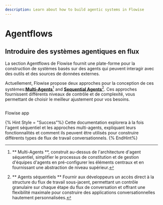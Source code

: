 ```yaml
---
description: Learn about how to build agentic systems in Flowise
---
```


# Agentflows

## Introduire des systèmes agentiques en flux

La section Agentflows de Flowise fournit une plate-forme pour la construction de systèmes basés sur des agents qui peuvent interagir avec des outils et des sources de données externes.

Actuellement, Flowise propose deux approches pour la conception de ces systèmes:[**Multi-Agents**](#user-content-fn-1)[^1] and [**Sequential Agents**](#user-content-fn-2)[^ 2]. Ces approches fournissent différents niveaux de contrôle et de complexité, vous permettant de choisir le meilleur ajustement pour vos besoins.

<gigne> <img src = "../../. GitBook / Assets / agentflow.png" alt = ""> <Figcaption> <p> Flowise app </p> </gigcaption> </gigust>

{% Hint Style = "Success"%}
Cette documentation explorera à la fois l'agent séquentiel et les approches multi-agents, expliquant leurs fonctionnalités et comment ils peuvent être utilisés pour construire différents types de flux de travail conversationnels.
{% EndHint%}

[^ 1]: ** Multi-Agents **, construit au-dessus de l'architecture d'agent séquentiel, simplifier le processus de constitution et de gestion d'équipes d'agents en pré-configurer les éléments centraux et en fournissant une abstraction de niveau supérieur.

[^ 2]: ** Agents séquentiels ** Fournir aux développeurs un accès direct à la structure du flux de travail sous-jacent, permettant un contrôle granulaire sur chaque étape du flux de conversation et offrant une flexibilité maximale pour construire des applications conversationnelles hautement personnalisées.
